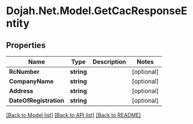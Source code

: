 # Dojah.Net.Model.GetCacResponseEntity

## Properties

Name | Type | Description | Notes
------------ | ------------- | ------------- | -------------
**RcNumber** | **string** |  | [optional] 
**CompanyName** | **string** |  | [optional] 
**Address** | **string** |  | [optional] 
**DateOfRegistration** | **string** |  | [optional] 

[[Back to Model list]](../README.md#documentation-for-models) [[Back to API list]](../README.md#documentation-for-api-endpoints) [[Back to README]](../README.md)

